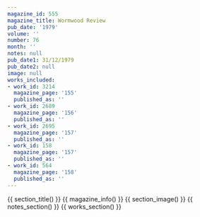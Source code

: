 ```yaml
---
magazine_id: 555
magazine_title: Wormwood Review
pub_date: '1979'
volume: ''
number: 76
month: ''
notes: null
pub_date1: 31/12/1979
pub_date2: null
image: null
works_included:
- work_id: 3214
  magazine_page: '155'
  published_as: ''
- work_id: 2689
  magazine_page: '156'
  published_as: ''
- work_id: 2695
  magazine_page: '157'
  published_as: ''
- work_id: 158
  magazine_page: '157'
  published_as: ''
- work_id: 564
  magazine_page: '158'
  published_as: ''
---
```


{{ section_title() }}
{{ magazine_info() }}
{{ section_image() }}
{{ notes_section() }}
{{ works_section() }}
